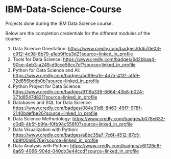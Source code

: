 # IBM-Data-Science-Course
Projects done during the IBM Data Science course.

Below are the completion credentials for the different modules of the course:

1. Data Science Orientation: https://www.credly.com/badges/0db70e03-c912-4c98-8b79-a1eb9ffca3d2?source=linked_in_profile
2. Tools for Data Science: https://www.credly.com/badges/6d2bbaa4-90ce-4eb3-a249-d9cce58cc7cf?source=linked_in_profile
3. Python for Data Science and AI: https://www.credly.com/badges/5d99ea1e-4d7a-4131-af59-72d856bddb0b?source=linked_in_profile
4. Python Project for Data Science: https://www.credly.com/badges/9119a339-6664-43b8-b024-371d8547d821?source=linked_in_profile
5. Databases and SQL for Data Science: https://www.credly.com/badges/084e31d6-8463-49f7-978f-2140bdefbe26?source=linked_in_profile
6. Data Science Methodology: https://www.credly.com/badges/b078e632-c0d8-4b5f-b9fa-f0fb94c556f0?source=linked_in_profile
7. Data Visualization with Python: https://www.credly.com/badges/a8bc35a7-7c6f-4512-87c5-6b9f00a8076e?source=linked_in_profile
8. Data Analysis with Python: https://www.credly.com/badges/c6f126e6-8a69-4066-904d-040cb3e44ccd?source=linked_in_profile
